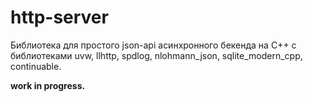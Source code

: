 # http-server

Библиотека для простого json-api асинхронного бекенда на C++ с библиотеками uvw, llhttp, spdlog, nlohmann_json, sqlite_modern_cpp, continuable.  

**work in progress.**
